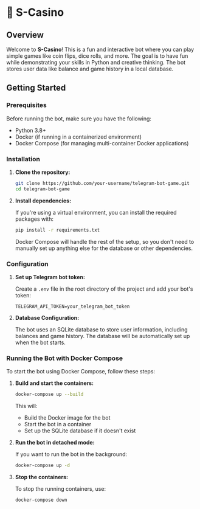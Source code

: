 # 🎲 S-Casino

## Overview

Welcome to **S-Casino**! This is a fun and interactive bot where you can play simple games like coin flips, dice rolls, and more. The goal is to have fun while demonstrating your skills in Python and creative thinking. The bot stores user data like balance and game history in a local database.

## Getting Started

### Prerequisites

Before running the bot, make sure you have the following:

- Python 3.8+
- Docker (if running in a containerized environment)
- Docker Compose (for managing multi-container Docker applications)

### Installation

1. **Clone the repository:**

    ```bash
    git clone https://github.com/your-username/telegram-bot-game.git
    cd telegram-bot-game
    ```

2. **Install dependencies:**

    If you're using a virtual environment, you can install the required packages with:

    ```bash
    pip install -r requirements.txt
    ```

    Docker Compose will handle the rest of the setup, so you don't need to manually set up anything else for the database or other dependencies.

### Configuration

1. **Set up Telegram bot token:**

    Create a `.env` file in the root directory of the project and add your bot's token:

    ```env
    TELEGRAM_API_TOKEN=your_telegram_bot_token
    ```

2. **Database Configuration:**

    The bot uses an SQLite database to store user information, including balances and game history. The database will be automatically set up when the bot starts.

### Running the Bot with Docker Compose

To start the bot using Docker Compose, follow these steps:

1. **Build and start the containers:**

    ```bash
    docker-compose up --build
    ```

    This will:

    - Build the Docker image for the bot
    - Start the bot in a container
    - Set up the SQLite database if it doesn't exist

2. **Run the bot in detached mode:**

    If you want to run the bot in the background:

    ```bash
    docker-compose up -d
    ```

3. **Stop the containers:**

    To stop the running containers, use:

    ```bash
    docker-compose down
    ```
